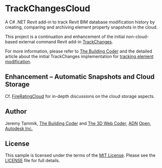 # TrackChangesCloud

A C# .NET Revit add-in to track Revit BIM database modification history by creating, comparing and archiving element property snapshots in the cloud.

This project is a continuation and enhancement of the initial non-cloud-based external command Revit
add-in [TrackChanges](https://github.com/jeremytammik/TrackChanges).

For more information, please refer
to [The Building Coder](http://thebuildingcoder.typepad.com) and
the detailed article about the initial TrackChanges implementation
for [tracking element modification](http://thebuildingcoder.typepad.com/blog/2016/01/tracking-element-modification.html).


## Enhancement &ndash; Automatic Snapshots and Cloud Storage

Cf. [FireRatingCloud](https://github.com/jeremytammik/FireRatingCloud) for in-depth discussions on the cloud storage aspects.


## Author

Jeremy Tammik,
[The Building Coder](http://thebuildingcoder.typepad.com) and
[The 3D Web Coder](http://the3dwebcoder.typepad.com),
[ADN](http://www.autodesk.com/adn)
[Open](http://www.autodesk.com/adnopen),
[Autodesk Inc.](http://www.autodesk.com)


## License

This sample is licensed under the terms of the [MIT License](http://opensource.org/licenses/MIT).
Please see the [LICENSE](LICENSE) file for full details.
